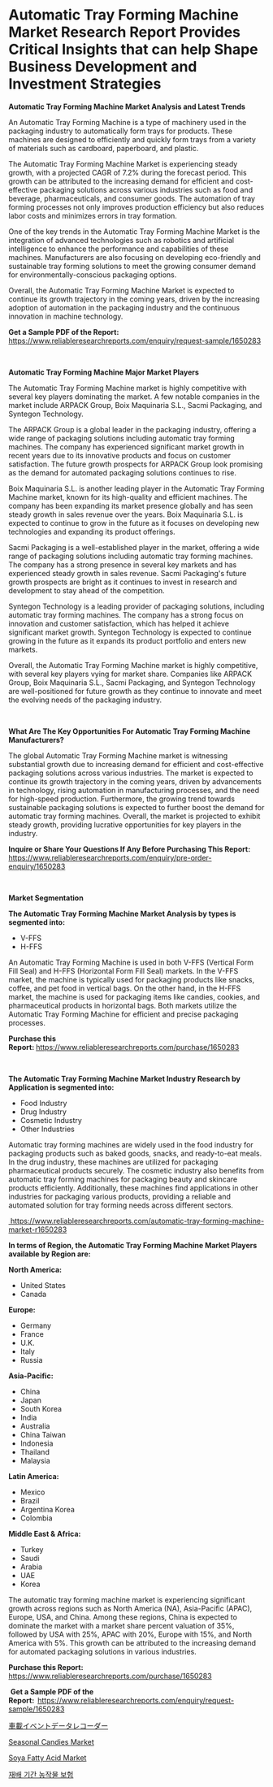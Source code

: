 <p><h1>Automatic Tray Forming Machine Market Research Report Provides Critical Insights that can help Shape Business Development and Investment Strategies</h1></p><p><strong>Automatic Tray Forming Machine Market Analysis and Latest Trends</strong></p>
<p><p>An Automatic Tray Forming Machine is a type of machinery used in the packaging industry to automatically form trays for products. These machines are designed to efficiently and quickly form trays from a variety of materials such as cardboard, paperboard, and plastic.</p><p>The Automatic Tray Forming Machine Market is experiencing steady growth, with a projected CAGR of 7.2% during the forecast period. This growth can be attributed to the increasing demand for efficient and cost-effective packaging solutions across various industries such as food and beverage, pharmaceuticals, and consumer goods. The automation of tray forming processes not only improves production efficiency but also reduces labor costs and minimizes errors in tray formation.</p><p>One of the key trends in the Automatic Tray Forming Machine Market is the integration of advanced technologies such as robotics and artificial intelligence to enhance the performance and capabilities of these machines. Manufacturers are also focusing on developing eco-friendly and sustainable tray forming solutions to meet the growing consumer demand for environmentally-conscious packaging options.</p><p>Overall, the Automatic Tray Forming Machine Market is expected to continue its growth trajectory in the coming years, driven by the increasing adoption of automation in the packaging industry and the continuous innovation in machine technology.</p></p>
<p><strong>Get a Sample PDF of the Report:&nbsp;</strong> <a href="https://www.reliableresearchreports.com/enquiry/request-sample/1650283">https://www.reliableresearchreports.com/enquiry/request-sample/1650283</a></p>
<p>&nbsp;</p>
<p><strong>Automatic Tray Forming Machine Major Market Players</strong></p>
<p><p>The Automatic Tray Forming Machine market is highly competitive with several key players dominating the market. A few notable companies in the market include ARPACK Group, Boix Maquinaria S.L., Sacmi Packaging, and Syntegon Technology.</p><p>The ARPACK Group is a global leader in the packaging industry, offering a wide range of packaging solutions including automatic tray forming machines. The company has experienced significant market growth in recent years due to its innovative products and focus on customer satisfaction. The future growth prospects for ARPACK Group look promising as the demand for automated packaging solutions continues to rise.</p><p>Boix Maquinaria S.L. is another leading player in the Automatic Tray Forming Machine market, known for its high-quality and efficient machines. The company has been expanding its market presence globally and has seen steady growth in sales revenue over the years. Boix Maquinaria S.L. is expected to continue to grow in the future as it focuses on developing new technologies and expanding its product offerings.</p><p>Sacmi Packaging is a well-established player in the market, offering a wide range of packaging solutions including automatic tray forming machines. The company has a strong presence in several key markets and has experienced steady growth in sales revenue. Sacmi Packaging's future growth prospects are bright as it continues to invest in research and development to stay ahead of the competition.</p><p>Syntegon Technology is a leading provider of packaging solutions, including automatic tray forming machines. The company has a strong focus on innovation and customer satisfaction, which has helped it achieve significant market growth. Syntegon Technology is expected to continue growing in the future as it expands its product portfolio and enters new markets.</p><p>Overall, the Automatic Tray Forming Machine market is highly competitive, with several key players vying for market share. Companies like ARPACK Group, Boix Maquinaria S.L., Sacmi Packaging, and Syntegon Technology are well-positioned for future growth as they continue to innovate and meet the evolving needs of the packaging industry.</p></p>
<p>&nbsp;</p>
<p><strong>What Are The Key Opportunities For Automatic Tray Forming Machine Manufacturers?</strong></p>
<p><p>The global Automatic Tray Forming Machine market is witnessing substantial growth due to increasing demand for efficient and cost-effective packaging solutions across various industries. The market is expected to continue its growth trajectory in the coming years, driven by advancements in technology, rising automation in manufacturing processes, and the need for high-speed production. Furthermore, the growing trend towards sustainable packaging solutions is expected to further boost the demand for automatic tray forming machines. Overall, the market is projected to exhibit steady growth, providing lucrative opportunities for key players in the industry.</p></p>
<p><strong>Inquire or Share Your Questions If Any Before Purchasing This Report:</strong> <a href="https://www.reliableresearchreports.com/enquiry/pre-order-enquiry/1650283">https://www.reliableresearchreports.com/enquiry/pre-order-enquiry/1650283</a></p>
<p>&nbsp;</p>
<p><strong>Market Segmentation</strong></p>
<p><strong>The Automatic Tray Forming Machine Market Analysis by types is segmented into:</strong></p>
<p><ul><li>V-FFS</li><li>H-FFS</li></ul></p>
<p><p>An Automatic Tray Forming Machine is used in both V-FFS (Vertical Form Fill Seal) and H-FFS (Horizontal Form Fill Seal) markets. In the V-FFS market, the machine is typically used for packaging products like snacks, coffee, and pet food in vertical bags. On the other hand, in the H-FFS market, the machine is used for packaging items like candies, cookies, and pharmaceutical products in horizontal bags. Both markets utilize the Automatic Tray Forming Machine for efficient and precise packaging processes.</p></p>
<p><strong>Purchase this Report:&nbsp;</strong><a href="https://www.reliableresearchreports.com/purchase/1650283">https://www.reliableresearchreports.com/purchase/1650283</a></p>
<p>&nbsp;</p>
<p><strong>The Automatic Tray Forming Machine Market Industry Research by Application is segmented into:</strong></p>
<p><ul><li>Food Industry</li><li>Drug Industry</li><li>Cosmetic Industry</li><li>Other Industries</li></ul></p>
<p><p>Automatic tray forming machines are widely used in the food industry for packaging products such as baked goods, snacks, and ready-to-eat meals. In the drug industry, these machines are utilized for packaging pharmaceutical products securely. The cosmetic industry also benefits from automatic tray forming machines for packaging beauty and skincare products efficiently. Additionally, these machines find applications in other industries for packaging various products, providing a reliable and automated solution for tray forming needs across different sectors.</p></p>
<p><a href="https://www.reliableresearchreports.com/automatic-tray-forming-machine-market-r1650283">&nbsp;https://www.reliableresearchreports.com/automatic-tray-forming-machine-market-r1650283</a></p>
<p><strong>In terms of Region, the Automatic Tray Forming Machine Market Players available by Region are:</strong></p>
<p>
    <p> <strong> North America: </strong>
        <ul>
            <li>United States</li>
            <li>Canada</li>
        </ul>
        </p> 
    <p> <strong> Europe: </strong>
        <ul>
            <li>Germany</li>
            <li>France</li>
            <li>U.K.</li>
            <li>Italy</li>
            <li>Russia</li>
        </ul>
        </p> 
    <p> <strong> Asia-Pacific: </strong>
        <ul>
            <li>China</li>
            <li>Japan</li>
            <li>South Korea</li>
            <li>India</li>
            <li>Australia</li>
            <li>China Taiwan</li>
            <li>Indonesia</li>
            <li>Thailand</li>
            <li>Malaysia</li>
        </ul>
        </p> 
    <p> <strong> Latin America: </strong>
        <ul>
            <li>Mexico</li>
            <li>Brazil</li>
            <li>Argentina Korea</li>
            <li>Colombia</li>
        </ul>
        </p> 
    <p> <strong> Middle East & Africa: </strong>
        <ul>
            <li>Turkey</li>
            <li>Saudi</li>
            <li>Arabia</li>
            <li>UAE</li>
            <li>Korea</li>
        </ul>
    </p>
    </p>
<p><p>The automatic tray forming machine market is experiencing significant growth across regions such as North America (NA), Asia-Pacific (APAC), Europe, USA, and China. Among these regions, China is expected to dominate the market with a market share percent valuation of 35%, followed by USA with 25%, APAC with 20%, Europe with 15%, and North America with 5%. This growth can be attributed to the increasing demand for automated packaging solutions in various industries.</p></p>
<p><strong>Purchase this Report: </strong><a href="https://www.reliableresearchreports.com/purchase/1650283">https://www.reliableresearchreports.com/purchase/1650283</a></p>
<p>&nbsp;<strong>Get a Sample PDF of the Report:&nbsp;&nbsp;</strong><a href="https://www.reliableresearchreports.com/enquiry/request-sample/1650283">https://www.reliableresearchreports.com/enquiry/request-sample/1650283</a></p>
<p><strong></strong></p>
<p><p><a href="https://medium.com/@callumnowacki2000/%E8%87%AA%E5%8B%95%E8%BB%8A%E3%82%A4%E3%83%99%E3%83%B3%E3%83%88%E3%83%87%E3%83%BC%E3%82%BF-%E3%83%AC%E3%82%B3%E3%83%BC%E3%83%80%E3%83%BC%E3%81%AE%E5%B8%82%E5%A0%B4%E3%82%B7%E3%82%A7%E3%82%A2%E3%81%8A%E3%82%88%E3%81%B3%E5%B8%82%E5%A0%B4%E5%88%86%E6%9E%90-%E6%88%90%E9%95%B7%E3%83%88%E3%83%AC%E3%83%B3%E3%83%89%E3%81%A8-2024%E5%B9%B4%E3%81%8B%E3%82%892031%E5%B9%B4%E3%81%BE%E3%81%A7%E3%81%AE-%E4%BA%88%E6%B8%AC-14f10806bf2c">車載イベントデータレコーダー</a></p><p><a href="https://github.com/Glendatilghmankmgz0rbhwpy/Market-Research-Report-List-3/blob/main/seasonal-candies-market.md">Seasonal Candies Market</a></p><p><a href="https://github.com/dx0328/Market-Research-Report-List-3/blob/main/soya-fatty-acid-market.md">Soya Fatty Acid Market</a></p><p><a href="https://medium.com/@cliffordaucek8546w/%EB%86%8D%EC%9E%91%EB%AC%BC-%EB%B3%B4%ED%97%98-%EC%8B%9C%EC%9E%A5-%EA%B7%9C%EB%AA%A8%EC%9D%98-%EC%84%B1%EC%9E%A5%EA%B8%B0%EA%B0%84%EC%9D%80-%EC%97%B0%ED%8F%89%EA%B7%A0-%EC%84%B1%EC%9E%A5%EB%A5%A0-%EB%A1%9C-%EC%84%B1%EC%9E%A5%ED%95%98%EA%B3%A0-%EC%9E%88%EC%9C%BC%EB%A9%B0-%EC%9D%B4-%EB%B3%B4%EA%B3%A0%EC%84%9C%EB%8A%94-%EC%9C%A0%ED%98%95-%EC%9D%91%EC%9A%A9-%EC%84%B1%EC%9E%A5-%EB%B0%8F-2024%EB%85%84%EB%B6%80%ED%84%B0-2031%EB%85%84%EA%B9%8C%EC%A7%80%EC%9D%98-%EC%98%88%EC%B8%A1-%EB%B6%84%EC%84%9D%EC%9D%84-%EB%8B%A4%EB%A3%B9%EB%8B%88%EB%8B%A4-6f653d014c9d">재배 기간 농작물 보험</a></p></p>